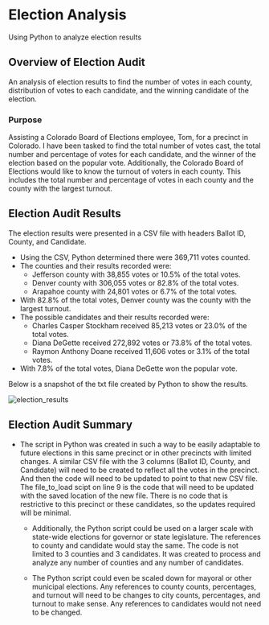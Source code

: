 # Election Analysis

Using Python to analyze election results

## Overview of Election Audit

An analysis of election results to find the number of votes in each county, distribution of votes to each candidate, and the winning candidate of the election.

### Purpose

Assisting a Colorado Board of Elections employee, Tom, for a precinct in Colorado. I have been tasked to find the total number of votes cast, the total number and percentage of votes for each candidate, and the winner of the election based on the popular vote. Additionally, the Colorado Board of Elections would like to know the turnout of voters in each county. This includes the total number and percentage of votes in each county and the county with the largest turnout.

## Election Audit Results

The election results were presented in a CSV file with headers Ballot ID, County, and Candidate.

- Using the CSV, Python determined there were 369,711 votes counted.
- The counties and their results recorded were: 
  - Jefferson county with 38,855 votes or 10.5% of the total votes.
  - Denver county with 306,055 votes or 82.8% of the total votes.
  - Arapahoe county with 24,801 votes or 6.7% of the total votes.
 - With 82.8% of the total votes, Denver county was the county with the largest turnout.
 - The possible candidates and their results recorded were:
    - Charles Casper Stockham received 85,213 votes or 23.0% of the total votes.
    - Diana DeGette received 272,892 votes or 73.8% of the total votes.
    - Raymon Anthony Doane received 11,606 votes or 3.1% of the total votes.
 - With 7.8% of the total votes, Diana DeGette won the popular vote.
 
 Below is a snapshot of the txt file created by Python to show the results.

![election_results](https://user-images.githubusercontent.com/108373151/180626105-3f89903b-f8df-4fd6-b792-83795da87337.png)

## Election Audit Summary

- The script in Python was created in such a way to be easily adaptable to future elections in this same precinct or in other precincts with limited changes. A similar CSV file with the 3 columns (Ballot ID, County, and Candidate) will need to be created to reflect all the votes in the precinct. And then the code will need to be updated to point to that new CSV file. The file_to_load scipt on line 9 is the code that will need to be updated with the saved location of the new file. There is no code that is restrictive to this precinct or these candidates, so the updates required will be minimal.

    - Additionally, the Python script could be used on a larger scale with state-wide elections for governor or state legislature. The references to county and candidate would stay the same. The code is not limited to 3 counties and 3 candidates. It was created to process and analyze any number of counties and any number of candidates.

    - The Python script could even be scaled down for mayoral or other municipal elections. Any references to county counts, percentages, and turnout will need to be changes to city counts, percentages, and turnout to make sense. Any references to candidates would not need to be changed.






